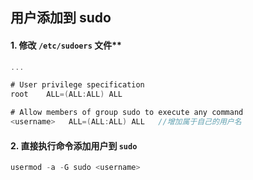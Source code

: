 ## 用户添加到 sudo

#### 1. 修改 `/etc/sudoers` 文件**

```csharp
...

# User privilege specification
root    ALL=(ALL:ALL) ALL

# Allow members of group sudo to execute any command
<username>   ALL=(ALL:ALL) ALL   //增加属于自己的用户名

```

#### 2. 直接执行命令添加用户到 `sudo` 

```cpp
usermod -a -G sudo <username> 
```



